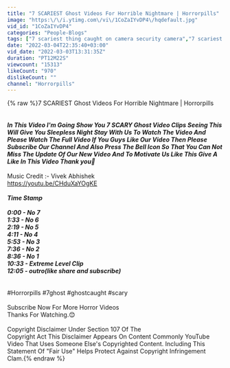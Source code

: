 ```yaml
---
title: "7 SCARIEST Ghost Videos For Horrible Nightmare | Horrorpills"
image: "https:\/\/i.ytimg.com\/vi\/1CoZaIYvDP4\/hqdefault.jpg"
vid_id: "1CoZaIYvDP4"
categories: "People-Blogs"
tags: ["7 scariest thing caught on camera security camera","7 scariest videos caught in abandoned buildings","7 true haunted horror stories"]
date: "2022-03-04T22:35:40+03:00"
vid_date: "2022-03-03T13:31:35Z"
duration: "PT12M22S"
viewcount: "15313"
likeCount: "970"
dislikeCount: ""
channel: "Horrorpills"
---
```

{% raw %}7 SCARIEST Ghost Videos For Horrible Nightmare | Horrorpills<br />_________________________________________________<br /><br />In This Video I'm Going Show You 7 SCARY Ghost Video Clips Seeing This Will Give You Sleepless Night Stay With Us To Watch The Video And Please Watch The Full Video If You Guys Like Our Video Then Please Subscribe Our Channel And Also Press The Bell Icon So That You Can Not Miss The Update Of Our New Video And To Motivate Us Like This Give A Like In This Video Thank you🙂<br />_________________________________________________<br />Music Credit :- Vivek Abhishek<br /><a rel="nofollow" target="blank" href="https://youtu.be/CHduXaYOgKE">https://youtu.be/CHduXaYOgKE</a><br />_________________________________________________<br />Time Stamp<br /><br />0:00 - No 7<br />1:33 - No 6<br />2:19 - No 5<br />4:11 - No 4<br />5:53 - No 3<br />7:36 - No 2<br />8:36 - No 1<br />10:33 - Extreme Level Clip<br />12:05 - outro(like share and subscribe)<br /><br />_________________________________________________<br />#Horrorpills #7ghost #ghostcaught #scary<br /><br />Subscribe Now For More Horror Videos<br />Thanks For Watching.😊<br /><br />Copyright Disclaimer Under Section 107 Of The <br />Copyright Act This Disclaimer Appears On Content Commonly YouTube Video That Uses Someone Else's Copyrighted Content. Including This Statement Of &quot;Fair Use&quot; Helps Protect Against Copyright Infringement Clam.{% endraw %}
